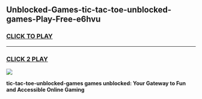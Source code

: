 
## Unblocked-Games-tic-tac-toe-unblocked-games-Play-Free-e6hvu
<h3>
<a href="https://premium76.site?title=tic-tac-toe-unblocked-games&ref=22A">CLICK TO PLAY</a></h3>
<hr>

<h3>
<a href="https://premium76.site?title=tic-tac-toe-unblocked-games&ref=22A">CLICK 2 PLAY</a>
  
</h3>

<a href="https://premium76.site?title=tic-tac-toe-unblocked-games&ref=22A"><img src="https://clearcache.store/games.png"></a>


**tic-tac-toe-unblocked-games games unblocked: Your Gateway to Fun and Accessible Online Gaming**
